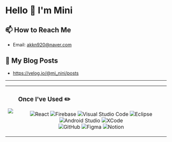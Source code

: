 # Hello 👋 I'm Mini

## 📫 How to Reach Me
- Email: akkn920@naver.com

## 📕 My Blog Posts
- https://velog.io/@mi_nini/posts

---

<table>
  <tr>
  
  <tr>
    <td>
      <!-- Most Used Languages -->
      <img src="https://github-readme-stats.vercel.app/api/top-langs/?username=Bckmini&layout=compact&theme=radical&langs_count=6" />
    </td>
    <td>
      <!-- Technologies Badges Section -->
      <h3 align="left">Once I've Used ✏️</h3>
      <p align="center">
        <img src="https://img.shields.io/badge/React-61DAFB?style=for-the-badge&logo=react&logoColor=white" alt="React"/>
        <img src="https://img.shields.io/badge/Firebase-FFCA28?style=for-the-badge&logo=firebase&logoColor=white" alt="Firebase"/>
        <img src="https://img.shields.io/badge/Visual_Studio_Code-007ACC?style=for-the-badge&logo=visual-studio-code&logoColor=white" alt="Visual Studio Code"/>
        <img src="https://img.shields.io/badge/Eclipse-2C2255?style=for-the-badge&logo=eclipse&logoColor=white" alt="Eclipse"/>
        <img src="https://img.shields.io/badge/Android_Studio-3DDC84?style=for-the-badge&logo=android-studio&logoColor=white" alt="Android Studio"/>
        <img src="https://img.shields.io/badge/XCode-147EFB?style=for-the-badge&logo=xcode&logoColor=white" alt="XCode"/><br>
        <img src="https://img.shields.io/badge/GitHub-181717?style=for-the-badge&logo=github&logoColor=white" alt="GitHub"/>
        <img src="https://img.shields.io/badge/Figma-F24E1E?style=for-the-badge&logo=figma&logoColor=white" alt="Figma"/>
        <img src="https://img.shields.io/badge/Notion-000000?style=for-the-badge&logo=notion&logoColor=white" alt="Notion"/>
      </p>
    </td>
  </tr>
</table>
